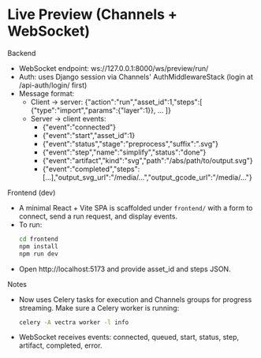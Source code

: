 # Live Preview (Channels + WebSocket)

Backend
- WebSocket endpoint: ws://127.0.0.1:8000/ws/preview/run/
- Auth: uses Django session via Channels' AuthMiddlewareStack (login at /api-auth/login/ first)
- Message format:
  - Client -> server:
    {"action":"run","asset_id":1,"steps":[ {"type":"import","params":{"layer":1}}, ... ]}
  - Server -> client events:
    - {"event":"connected"}
    - {"event":"start","asset_id":1}
    - {"event":"status","stage":"preprocess","suffix":".svg"}
    - {"event":"step","name":"simplify","status":"done"}
    - {"event":"artifact","kind":"svg","path":"/abs/path/to/output.svg"}
    - {"event":"completed","steps":[...],"output_svg_url":"/media/...","output_gcode_url":"/media/..."}

Frontend (dev)
- A minimal React + Vite SPA is scaffolded under `frontend/` with a form to connect, send a run request, and display events.
- To run:
  ```bash
  cd frontend
  npm install
  npm run dev
  ```
- Open http://localhost:5173 and provide asset_id and steps JSON.

Notes
- Now uses Celery tasks for execution and Channels groups for progress streaming. Make sure a Celery worker is running:
  ```bash
  celery -A vectra worker -l info
  ```
- WebSocket receives events: connected, queued, start, status, step, artifact, completed, error.
